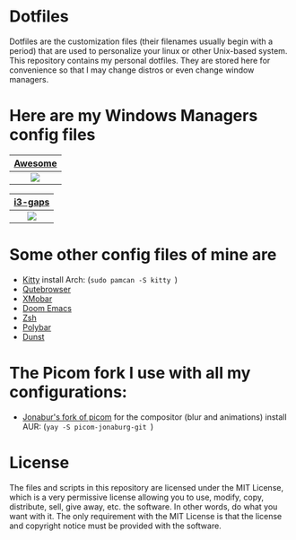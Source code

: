 # Dotfiles

Dotfiles are the customization files (their filenames usually begin with a period) that are used to personalize your linux or other Unix-based system. This repository contains my personal dotfiles. They are stored here for convenience so that I may change distros or even change window managers.


# Here are my Windows Managers config files

| [Awesome](https://github.com/Shoto31/Dotfiles/tree/main/.config/awesome)|
|:-------------:|
|![](https://i.imgur.com/mW4ApHZ.png)|


| [i3-gaps](https://github.com/Shoto31/Dotfiles/tree/main/.config/awesome)|
|:-------------:|
|![](https://i.imgur.com/OkW98Dp.pngg)|


# Some other config files of mine are 


- [Kitty](https://github.com/Shoto31/Dotfiles/tree/main/.config/kitty)  install Arch: (`sudo pamcan -S kitty `)
- [Qutebrowser](https://github.com/Shoto31/Dotfiles/tree/main/.config/qutebrowser)
- [XMobar](https://gitlab.com/Shoto31/Dotfiles/tree/main/.config/xmobar)
- [Doom Emacs](https://gitlab.com/Shoto31/Dotfiles/tree/main/.doom.d)
- [Zsh](https://github.com/Shoto31/Dotfiles/blob/main/.zshrc)
- [Polybar](https://github.com/Shoto31/Dotfiles/tree/main/.config/polybar)
- [Dunst](https://github.com/Shoto31/Dotfiles/tree/main/.config/dunst)

# The Picom fork I use with all my configurations:
- [Jonabur's fork of picom](https://github.com/jonaburg/picom) for the compositor (blur and animations)  install AUR: (`yay -S picom-jonaburg-git `)



# License
The files and scripts in this repository are licensed under the MIT License, which is a very permissive license allowing you to use, modify, copy, distribute, sell, give away, etc. the software. In other words, do what you want with it. The only requirement with the MIT License is that the license and copyright notice must be provided with the software.
